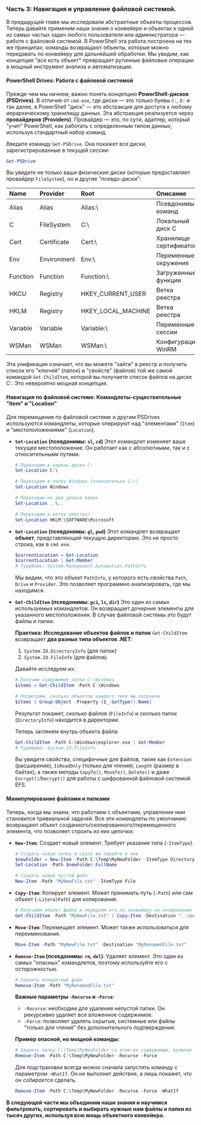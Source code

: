 
### **Часть 3: Навигация и управление файловой системой.**

В предыдущей главе мы исследовали абстрактные объекты процессов. Теперь давайте применим наши знания о конвейере и объектах к одной из самых частых задач любого пользователя или администратора — работе с файловой системой. В PowerShell эта работа построена на тех же принципах: команды возвращают объекты, которые можно передавать по конвейеру для дальнейшей обработки. Мы увидим, как концепция "все есть объект" превращает рутинные файловые операции в мощный инструмент анализа и автоматизации.

#### **PowerShell Drives: Работа с файловой системой**

Прежде чем мы начнем, важно понять концепцию **PowerShell-дисков (PSDrives)**. В отличие от `cmd.exe`, где диски — это только буквы `C:`, `D:` и так далее, в PowerShell "диск" — это абстракция для доступа к любому иерархическому хранилищу данных. Эта абстракция реализуется через **провайдеров (Providers)**. Провайдер — это, по сути, адаптер, который "учит" PowerShell, как работать с определенным типом данных, используя стандартный набор команд.


Введите команду `Get-PSDrive`. Она покажет все диски, зарегистрированные в текущей сессии:

```powershell
Get-PSDrive
```

Вы увидите не только ваши физические диски (которые предоставляет провайдер `FileSystem`), но и другие "псевдо-диски":

| Name | Provider | Root | Описание |
| :--- | :--- | :--- | :--- |
| Alias | Alias | Alias:\ | Псевдонимы команд |
| C | FileSystem | C:\ | Локальный диск C |
| Cert | Certificate | Cert:\ | Хранилище сертификатов |
| Env | Environment | Env:\ | Переменные окружения |
| Function| Function | Function:\ | Загруженные функции |
| HKCU | Registry | HKEY_CURRENT_USER | Ветка реестра |
| HKLM | Registry | HKEY_LOCAL_MACHINE | Ветка реестра |
| Variable| Variable | Variable:\ | Переменные сессии |
| WSMan | WSMan | WSMan:\ | Конфигурация WinRM |

Эта унификация означает, что вы можете "зайти" в реестр и получить список его "ключей" (папок) и "свойств" (файлов) той же самой командой `Get-ChildItem`, которой вы получаете список файлов на диске C:. Это невероятно мощная концепция.

#### **Навигация по файловой системе: Командлеты-существительные "Item" и "Location"**

Для перемещения по файловой системе и другим PSDrives используются командлеты, которые оперируют над "элементами" (`Item`) и "местоположениями" (`Location`).

*   **`Set-Location` (псевдонимы: `sl`, `cd`)**
    Этот командлет изменяет ваше текущее местоположение. Он работает как с абсолютными, так и с относительными путями.

    ```powershell
    # Переходим в корень диска C:
    Set-Location C:\

    # Переходим в папку Windows (относительно C:\)
    Set-Location Windows

    # Переходим на два уровня вверх
    Set-Location ..\..

    # Переходим в ветку реестра!
    Set-Location HKLM:\SOFTWARE\Microsoft
    ```
*   **`Get-Location` (псевдонимы: `gl`, `pwd`)**
    Этот командлет возвращает **объект**, представляющий текущую директорию. Это не просто строка, как в `cmd.exe`.

    ```powershell
    $currentLocation = Get-Location
    $currentLocation | Get-Member
    # TypeName: System.Management.Automation.PathInfo
    ```
    Мы видим, что это объект `PathInfo`, у которого есть свойства `Path`, `Drive` и `Provider`. Это позволяет программно анализировать, где мы находимся.

*   **`Get-ChildItem` (псевдонимы: `gci`, `ls`, `dir`)**
    Это один из самых используемых командлетов. Он возвращает дочерние элементы для указанного местоположения. В случае файловой системы это будут файлы и папки.

    **Практика: Исследование объектов файлов и папок**
    `Get-ChildItem` возвращает **два разных типа объектов .NET**:
    1.  `System.IO.DirectoryInfo` (для папок)
    2.  `System.IO.FileInfo` (для файлов)

    Давайте исследуем их:
    ```powershell
    # Получим содержимое папки C:\Windows
    $items = Get-ChildItem -Path C:\Windows

    # Посмотрим, сколько объектов каждого типа мы получили
    $items | Group-Object -Property {$_.GetType().Name}
    ```
    Результат покажет, сколько файлов (`FileInfo`) и сколько папок (`DirectoryInfo`) находится в директории.

    Теперь заглянем внутрь объекта файла:
    ```powershell
    Get-ChildItem -Path C:\Windows\explorer.exe | Get-Member
    # TypeName: System.IO.FileInfo
    ```
    Вы увидите свойства, специфичные для файлов, такие как `Extension` (расширение), `IsReadOnly` (только для чтения), `Length` (размер в байтах), а также методы `CopyTo()`, `MoveTo()`, `Delete()` и даже `Encrypt()`/`Decrypt()` для работы с шифрованной файловой системой EFS.

#### **Манипулирование файлами и папками**

Теперь, когда мы знаем, что работаем с объектами, управление ими становится тривиальной задачей. Все эти командлеты по умолчанию возвращают объект созданного/скопированного/перемещенного элемента, что позволяет строить из них цепочки.

*   **`New-Item`**: Создает новый элемент. Требует указания типа (`-ItemType`).

    ```powershell
    # Создать новую папку и сразу же перейти в нее
    $newFolder = New-Item -Path C:\Temp\MyNewFolder -ItemType Directory
    Set-Location -Path $newFolder.FullName

    # Создать новый пустой файл
    New-Item -Path "MyNewFile.txt" -ItemType File
    ```
*   **`Copy-Item`**: Копирует элемент. Может принимать путь (`-Path`) или сам объект (`-LiteralPath`) для копирования.

    ```powershell
    # Получаем объект файла и передаем его по конвейеру на копирование
    Get-ChildItem -Path "MyNewFile.txt" | Copy-Item -Destination "..\AnotherFolder\"
    ```
*   **`Move-Item`**: Перемещает элемент. Может также использоваться для переименования.

    ```powershell
    Move-Item -Path "MyNewFile.txt" -Destination "MyRenamedFile.txt"
    ```
*   **`Remove-Item` (псевдонимы: `rm`, `del`)**: Удаляет элемент. Это один из самых "опасных" командлетов, поэтому используйте его с осторожностью.

    ```powershell
    # Удалить конкретный файл
    Remove-Item -Path "MyRenamedFile.txt"
    ```
    **Важные параметры `-Recurse` и `-Force`**:
    *   `-Recurse`: необходим для удаления непустой папки. Он рекурсивно удаляет все вложенное содержимое.
    *   `-Force`: позволяет удалять скрытые, системные или файлы "только для чтения" без дополнительного подтверждения.

    **Пример опасной, но мощной команды:**
    ```powershell
    # Удалить папку C:\Temp\MyNewFolder со всем ее содержимым, включая скрытые файлы
    Remove-Item -Path C:\Temp\MyNewFolder -Recurse -Force
    ```
    Для подстраховки всегда можно сначала запустить команду с параметром `-WhatIf`. Он не выполнит действие, а лишь покажет, *что* он *собирается* сделать.

    ```powershell
    Remove-Item -Path C:\Temp\MyNewFolder -Recurse -Force -WhatIf
    ```


**В следующей части мы объединим наши знания и научимся фильтровать, сортировать и выбирать нужные нам файлы и папки из тысяч других, используя всю мощь объектного конвейера.**